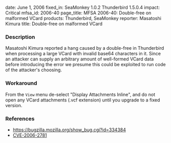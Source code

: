 date: June 1, 2006
fixed_in: SeaMonkey 1.0.2
          Thunderbird 1.5.0.4
impact: Critical
mfsa_id: 2006-40
page_title: MFSA 2006-40: Double-free on malformed VCard
products: Thunderbird, SeaMonkey
reporter: Masatoshi Kimura
title: Double-free on malformed VCard

<h3>Description</h3>

<p>Masatoshi Kimura reported a hang caused by a double-free in Thunderbird
when processing a large VCard with invalid base64 characters in it.
Since an attacker can supply an arbitrary amount of
well-formed VCard data before introducing the error we presume this could
be exploited to run code of the attacker's choosing.</p>

<h3>Workaround</h3>

<p>From the <code>View</code> menu de-select "Display Attachments Inline", and do not open
any VCard attachments (.vcf extension) until you upgrade to a fixed version.</p>

<h3>References</h3>

<ul>
<li><a href="https://bugzilla.mozilla.org/show_bug.cgi?id=334384">
https://bugzilla.mozilla.org/show_bug.cgi?id=334384</a></li>
<li><a class="ex-ref" href="http://www.cve.mitre.org/cgi-bin/cvename.cgi?name=CVE-2006-2781">CVE-2006-2781</a></li>
</ul>



